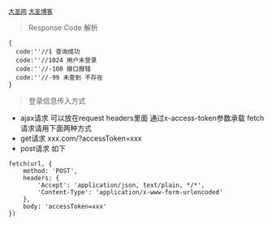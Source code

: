 
<a href='http://59.110.143.111' target="_blank">`大圣网`</a>
<a href='http://59.110.143.111/blog/' target="_blank">`大圣博客`</a>

>Response Code 解析

```
{
  code:''//1 查询成功
  code:''//1024 用户未登录
  code:''//-100 接口报错
  code:''//-99 未查到 不存在
}
```

>登录信息传入方式 
- ajax请求 可以放在request headers里面 通过x-access-token参数承载 fetch请求请用下面两种方式
- get请求 xxx.com/?accessToken=xxx
- post请求 如下 
```
fetch(url, {
    method: 'POST',
    headers: {
        'Accept': 'application/json, text/plain, */*',
        'Content-Type': 'application/x-www-form-urlencoded'
    },
    body: 'accessToken=xxx'
})
```


    
